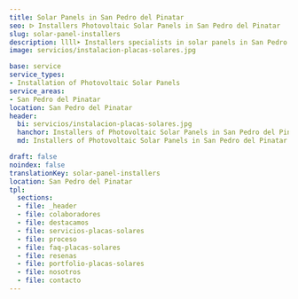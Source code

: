 ```yaml
---
title: Solar Panels in San Pedro del Pinatar
seo: ᐅ Installers Photovoltaic Solar Panels in San Pedro del Pinatar
slug: solar-panel-installers
description: llll➤ Installers specialists in solar panels in San Pedro del Pinatar. Sustainable and efficient solutions. Best techniques and competitive prices ✅ Contact us!
image: servicios/instalacion-placas-solares.jpg

base: service
service_types:
- Installation of Photovoltaic Solar Panels
service_areas:
- San Pedro del Pinatar
location: San Pedro del Pinatar
header:
  bi: servicios/instalacion-placas-solares.jpg
  hanchor: Installers of Photovoltaic Solar Panels in San Pedro del Pinatar
  md: Installers of Photovoltaic Solar Panels in San Pedro del Pinatar

draft: false
noindex: false
translationKey: solar-panel-installers
location: San Pedro del Pinatar
tpl:
  sections:
  - file: _header
  - file: colaboradores
  - file: destacamos
  - file: servicios-placas-solares
  - file: proceso
  - file: faq-placas-solares
  - file: resenas
  - file: portfolio-placas-solares
  - file: nosotros
  - file: contacto
---
```

